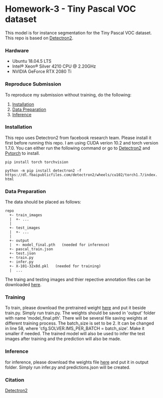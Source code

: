 # Homework-3 - Tiny Pascal VOC dataset

This model is for instance segmentation for the Tiny Pascal VOC dataset.
This repo is based on [Detectron2](https://github.com/facebookresearch/detectron2).

### Hardware
- Ubuntu 18.04.5 LTS
- Intel® Xeon® Silver 4210 CPU @ 2.20GHz
- NVIDIA GeForce RTX 2080 Ti

### Reproduce Submission
To reproduce my submission without training, do the following:
1. [Installation](#Installation)
2. [Data Preparation](#Data-Preparation)
3. [Inference](#Inference)

### Installation
This repo uses Detectron2 from facebook research team. Please install it first before running this repo.
I am using CUDA verion 10.2 and torch version 1.7.0. You can either run the following command or go to [Detectron2](https://github.com/facebookresearch/detectron2/blob/master/INSTALL.md) and [Pytorch](https://pytorch.org/) to install.

`pip install torch torchvision`

`python -m pip install detectron2 -f https://dl.fbaipublicfiles.com/detectron2/wheels/cu102/torch1.7/index.html`

### Data Preparation
The data should be placed as follows:
```
repo
  +- train_images
  |  +- ...
  |
  +- test_images
  |  +- ...
  |
  +- output
  |  +- model_final.pth   (needed for inference)
  +- pascal_train.json
  +- test.json
  +- train.py
  +- infer.py
  +- X-101-32x8d.pkl   (needed for training)
  |  ...
```
The traing and testing images and thier repective annotation files can be downloaded [here](https://drive.google.com/drive/folders/1fGg03EdBAxjFumGHHNhMrz2sMLLH04FK).

### Training
To train, please download the pretrained weight [here](https://drive.google.com/file/d/1Q8tRJi7L8Dz2MKnnTZRrcQHixbAJTo_-/view?usp=sharing) and put it beside train.py. Simply run train.py. The weights should be saved in 'output' folder with name 'model_final.pth'. There will be several file saving weights at different training process. The batch_size is set to be 2. It can be changed in line 58, where 'cfg.SOLVER.IMS_PER_BATCH = batch_size'. Make it smaller if needed. The trained model will also be used to infer the test images after training and the prediction will also be made.

### Inference
for inference, please download the weights file [here](https://drive.google.com/file/d/1rFZY6UBCGqb9JECkEhgCOkKcvOKZnSTF/view?usp=sharing) and put it in output folder. Simply run infer.py and predictions.json will be created.

### Citation
[Detectron2](https://github.com/facebookresearch/detectron2)
